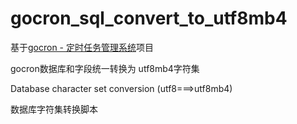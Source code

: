 # gocron_sql_convert_to_utf8mb4

基于[gocron - 定时任务管理系统](https://github.com/ouqiang/gocron)项目 

gocron数据库和字段统一转换为 utf8mb4字符集

Database character set conversion (utf8===>utf8mb4)

数据库字符集转换脚本
